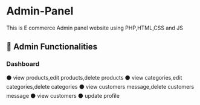# Admin-Panel
This is  E commerce Admin panel website using PHP,HTML,CSS and JS
##  💬 Admin Functionalities
### Dashboard
⚫ view products,edit products,delete products
⚫ view categories,edit categories,delete categories
⚫ view customers message,delete customers message
⚫ view customers
⚫ update profile

